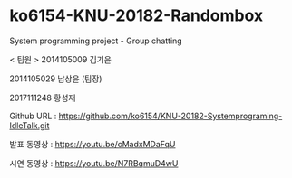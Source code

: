 # ko6154-KNU-20182-Randombox
System programming project - Group chatting

< 팀원 >
2014105009 김기윤

2014105029 남상윤 (팀장)

2017111248 황성재
 
Github URL : https://github.com/ko6154/KNU-20182-Systemprograming-IdleTalk.git
 
발표 동영상 : https://youtu.be/cMadxMDaFqU

시연 동영상 : https://youtu.be/N7RBqmuD4wU
